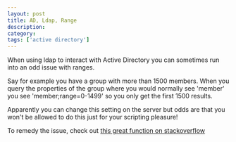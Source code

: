 ```yaml
---
layout: post
title: AD, Ldap, Range
description: 
category:
tags: ['active directory']
---
```


When using ldap to interact with Active Directory you can sometimes run into an odd issue with ranges.



Say for example you have a group with more than 1500 members. When you query the properties of the group where you would normally see 'member' you see 'member;range=0-1499' so you only get the first 1500 results.

 

Apparently you can change this setting on the server but odds are that you won't be allowed to do this just for your scripting pleasure!

To remedy the issue, check out <a href="http://stackoverflow.com/questions/1000541/ldap-ad-range-attribute-how-to-use-it">this great function on stackoverflow</a>


